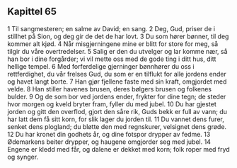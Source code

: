 ## Kapittel 65

1 Til sangmesteren; en salme av David; en sang.
2 Deg, Gud, priser de i stillhet på Sion, og deg gir de det de har lovt.
3 Du som hører bønner, til deg kommer alt kjød.
4 Når misgjerningene mine er blitt for store for meg, så tilgir du våre overtredelser.
5 Salig er den du utvelger og lar komme nær, så han bor i dine forgårder; vi vil mette oss med de gode ting i ditt hus, ditt hellige tempel.
6 Med forferdelige gjerninger bønnhører du oss i rettferdighet, du vår frelses Gud, du som er en tilflukt for alle jordens ender og havet langt borte.
7 Han gjør fjellene faste med sin kraft, omgjordet med velde.
8 Han stiller havenes brusen, deres bølgers brusen og folkenes bulder.
9 Og de som bor ved jordens ender, frykter for dine tegn; de steder hvor morgen og kveld bryter fram, fyller du med jubel.
10 Du har gjestet jorden og gitt den overflod, gjort den såre rik, Guds bekk er full av vann; du har latt dem få sitt korn, for slik lager du jorden til.
11 Du vannet dens furer, senket dens plogland; du bløtte den med regnskurer, velsignet dens grøde.
12 Du har kronet din godhets år, og dine fotspor drypper av fedme.
13 Ødemarkens beiter drypper, og haugene omgjorder seg med jubel.
14 Engene er kledd med får, og dalene er dekket med korn; folk roper med fryd og synger.

